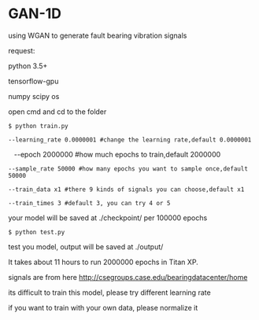# GAN-1D
using WGAN to generate fault bearing vibration signals

request:

python 3.5+

tensorflow-gpu

numpy scipy os

open cmd and cd to the folder 

    $ python train.py 

    --learning_rate 0.0000001 #change the learning rate,default 0.0000001
                  
    --epoch 2000000 #how much epochs to train,default 2000000
                  
    --sample_rate 50000 #how many epochs you want to sample once,default 50000
                  
    --train_data x1 #there 9 kinds of signals you can choose,default x1
    
    --train_times 3 #default 3, you can try 4 or 5
                  
your model will be saved at ./checkpoint/ per 100000 epochs

    $ python test.py 

test you model, output will be saved at ./output/

It takes about 11 hours to run 2000000 epochs in Titan XP.

signals are from here http://csegroups.case.edu/bearingdatacenter/home

its difficult to train this model, please try different learning rate
 
if you want to train with your own data, please normalize it
